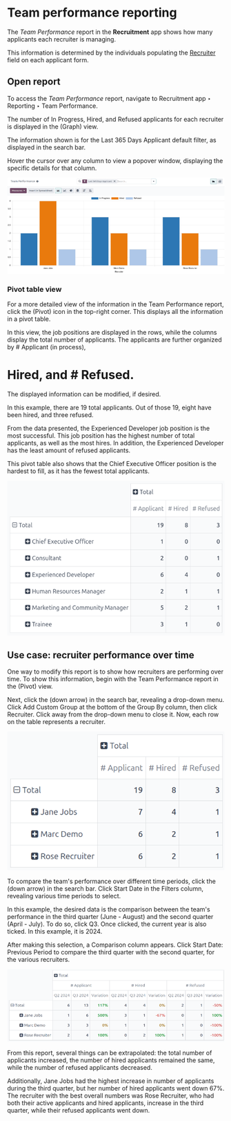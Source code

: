 # Team performance reporting

The *Team Performance* report in the **Recruitment** app shows how many applicants each recruiter is
managing.

This information is determined by the individuals populating the [Recruiter](add-new-applicants.md#recruitment-applicant-details) field on each applicant form.

## Open report

To access the *Team Performance* report, navigate to Recruitment app ‣ Reporting
‣ Team Performance.

The number of In Progress, Hired, and Refused applicants for
each recruiter is displayed in the <i class="fa fa-area-chart"></i> (Graph) view.

The information shown is for the <i class="fa fa-filter"></i> Last 365 Days Applicant default
filter, as displayed in the search bar.

Hover the cursor over any column to view a popover window, displaying the specific details for that
column.

![The default bar chart of the team performance report.](../../../.gitbook/assets/team-performance.png)

### Pivot table view

For a more detailed view of the information in the Team Performance report, click the
<i class="oi oi-view-pivot"></i> (Pivot) icon in the top-right corner. This displays all the
information in a pivot table.

In this view, the job positions are displayed in the rows, while the columns display the total
number of applicants. The applicants are further organized by # Applicant (in process),
# Hired, and # Refused.

The displayed information can be modified, if desired.

In this example, there are 19 total applicants. Out of those 19, eight have been hired, and three
refused.

From the data presented, the Experienced Developer job position is the most successful.
This job position has the highest number of total applicants, as well as the most hires. In
addition, the Experienced Developer has the least amount of refused applicants.

This pivot table also shows that the Chief Executive Officer position is the hardest to
fill, as it has the fewest total applicants.

![The detailed pivot table view.](../../../.gitbook/assets/team-perf-pivot.png)

## Use case: recruiter performance over time

One way to modify this report is to show how recruiters are performing over time. To show this
information, begin with the Team Performance report in the <i class="oi oi-view-pivot"></i>
(Pivot) view.

Next, click the <i class="fa fa-caret-down"></i> (down arrow) in the search bar, revealing a
drop-down menu. Click Add Custom Group <i class="oi oi-caret-down"></i> at the bottom of the
<i class="oi oi-group"></i> Group By column, then click Recruiter. Click away from the
drop-down menu to close it. Now, each row on the table represents a recruiter.

![The pivot table now displaying the recruiters in the rows.](../../../.gitbook/assets/by-recruiter.png)

To compare the team's performance over different time periods, click the <i class="fa fa-caret-down"></i>
(down arrow) in the search bar. Click Start Date <i class="fa fa-caret-down"></i> in
the <i class="fa fa-filter"></i> Filters column, revealing various time periods to select.

In this example, the desired data is the comparison between the team's performance in the third
quarter (June - August) and the second quarter (April - July). To do so, click Q3. Once
clicked, the current year is also ticked. In this example, it is 2024.

After making this selection, a <i class="fa fa-adjust"></i> Comparison column appears. Click
Start Date: Previous Period to compare the third quarter with the second quarter, for
the various recruiters.

![A comparison table of recruiter totals of Q2 and Q3.](../../../.gitbook/assets/compare.png)

From this report, several things can be extrapolated: the total number of applicants increased, the
number of hired applicants remained the same, while the number of refused applicants decreased.

Additionally, Jane Jobs had the highest increase in number of applicants during the
third quarter, but her number of hired applicants went down 67%. The recruiter with the
best overall numbers was Rose Recruiter, who had both their active applicants and hired
applicants, increase in the third quarter, while their refused applicants went down.
